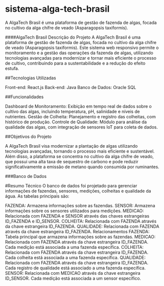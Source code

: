 # sistema-alga-tech-brasil
A AlgaTech Brasil é uma plataforma de gestão de fazenda de algas, focada no cultivo da alga chifre de veado (Asparagopsis taxiformis).


####AlgaTech Brasil
Descrição do Projeto
A AlgaTech Brasil é uma plataforma de gestão de fazenda de algas, focada no cultivo da alga chifre de veado (Asparagopsis taxiformis). Este sistema web responsivo permite o monitoramento e a gestão das operações da fazenda de algas, utilizando tecnologias avançadas para modernizar e tornar mais eficiente o processo de cultivo, contribuindo para a sustentabilidade e a redução do efeito estufa.

##Tecnologias Utilizadas

Front-end: React.js
Back-end: Java
Banco de Dados: Oracle SQL

##Funcionalidades

Dashboard de Monitoramento: Exibição em tempo real de dados sobre o cultivo das algas, incluindo temperatura, pH, salinidade e níveis de nutrientes.
Gestão de Colheita: Planejamento e registro das colheitas, com histórico de produção.
Controle de Qualidade: Módulo para análise da qualidade das algas, com integração de sensores IoT para coleta de dados.

##Objetivos do Projeto

A AlgaTech Brasil visa modernizar a plantação de algas utilizando tecnologias avançadas, tornando o processo mais eficiente e sustentável. Além disso, a plataforma se concentra no cultivo da alga chifre de veado, que possui uma alta taxa de sequestro de carbono e pode reduzir significativamente a emissão de metano quando consumida por ruminantes.

###Banco de Dados

#Resumo Técnico
O banco de dados foi projetado para gerenciar informações de fazendas, sensores, medições, colheitas e qualidade da água. As tabelas principais são:

FAZENDA: Armazena informações sobre as fazendas.
SENSOR: Armazena informações sobre os sensores utilizados para medições.
MEDICAO: Relacionada com FAZENDA e SENSOR através das chaves estrangeiras ID_FAZENDA e ID_SENSOR.
COLHEITA: Relacionada com FAZENDA através da chave estrangeira ID_FAZENDA.
QUALIDADE: Relacionada com FAZENDA através da chave estrangeira ID_FAZENDA.
Relacionamentos
FAZENDA: Tabela principal que armazena informações sobre as fazendas.
MEDICAO: Relacionada com FAZENDA através da chave estrangeira ID_FAZENDA. Cada medição está associada a uma fazenda específica.
COLHEITA: Relacionada com FAZENDA através da chave estrangeira ID_FAZENDA. Cada colheita está associada a uma fazenda específica.
QUALIDADE: Relacionada com FAZENDA através da chave estrangeira ID_FAZENDA. Cada registro de qualidade está associado a uma fazenda específica.
SENSOR: Relacionada com MEDICAO através da chave estrangeira ID_SENSOR. Cada medição está associada a um sensor específico.
